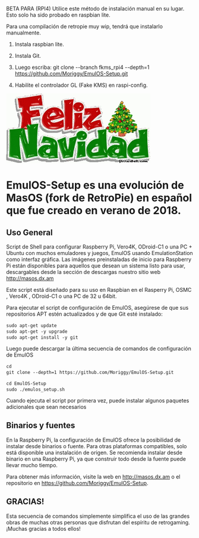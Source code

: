 BETA PARA (RPI4) Utilice este método de instalación manual en su lugar. Esto solo ha sido probado en raspbian lite.

Para una compilación de retropie muy wip, tendrá que instalarlo manualmente. 

1) Instala raspbian lite. 

2) Instala Git. 

3) Luego escriba: git clone --branch fkms_rpi4 --depth=1 https://github.com/Moriggy/EmulOS-Setup.git

4) Habilite el controlador GL (Fake KMS) en raspi-config.


![Test Image 1](https://github.com/DOCK-PI3/MasOS-Setup/blob/fkms_rpi4/tools/FELIZ_tenor.gif)







EmulOS-Setup es una evolución de MasOS (fork de RetroPie) en español que fue creado en verano de 2018.
==============

Uso General
-------------

Script de Shell para configurar Raspberry Pi, Vero4K, ODroid-C1 o una PC + Ubuntu con muchos emuladores y juegos, EmulOS usando EmulationStation como interfaz gráfica. Las imágenes preinstaladas de inicio para Raspberry Pi están disponibles para aquellos que desean un sistema listo para usar, descargables desde la sección de descargas nuestro sitio web http://masos.dx.am

Este script está diseñado para su uso en Raspbian en el Rasperry Pi, OSMC , Vero4K , ODroid-C1 o una PC de 32 u 64bit.

Para ejecutar el script de configuración de EmulOS, asegúrese de que sus repositorios APT estén actualizados y de que Git esté instalado:

```shell
sudo apt-get update
sudo apt-get -y upgrade
sudo apt-get install -y git
```

Luego puede descargar la última secuencia de comandos de configuración de EmulOS

```shell
cd
git clone --depth=1 https://github.com/Moriggy/EmulOS-Setup.git
```

```shell
cd EmulOS-Setup
sudo ./emulos_setup.sh
```

Cuando ejecuta el script por primera vez, puede instalar algunos paquetes adicionales que sean necesarios


Binarios y fuentes
--------------------

En la Raspberry Pi, la configuración de EmulOS ofrece la posibilidad de instalar desde binarios o fuente. Para otras plataformas compatibles, solo está disponible una instalación de origen. Se recomienda instalar desde binario en una Raspberry Pi, ya que construir todo desde la fuente puede llevar mucho tiempo.

Para obtener más información, visite la web en http://masos.dx.am o el repositorio en https://github.com/Moriggy/EmulOS-Setup.


GRACIAS!
------

Esta secuencia de comandos simplemente simplifica el uso de las grandes obras de muchas otras personas que disfrutan del espíritu de retrogaming. ¡Muchas gracias a todos ellos!
